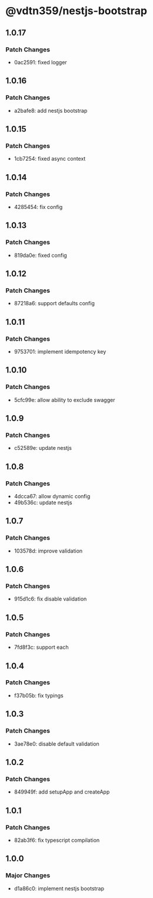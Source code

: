 # @vdtn359/nestjs-bootstrap

## 1.0.17

### Patch Changes

-   0ac2591: fixed logger

## 1.0.16

### Patch Changes

-   a2bafe8: add nestjs bootstrap

## 1.0.15

### Patch Changes

-   1cb7254: fixed async context

## 1.0.14

### Patch Changes

-   4285454: fix config

## 1.0.13

### Patch Changes

-   819da0e: fixed config

## 1.0.12

### Patch Changes

-   87218a6: support defaults config

## 1.0.11

### Patch Changes

-   9753701: implement idempotency key

## 1.0.10

### Patch Changes

-   5cfc99e: allow ability to exclude swagger

## 1.0.9

### Patch Changes

-   c52589e: update nestjs

## 1.0.8

### Patch Changes

-   4dcca67: allow dynamic config
-   49b536c: update nestjs

## 1.0.7

### Patch Changes

-   103578d: improve validation

## 1.0.6

### Patch Changes

-   915d1c6: fix disable validation

## 1.0.5

### Patch Changes

-   7fd8f3c: support each

## 1.0.4

### Patch Changes

-   f37b05b: fix typings

## 1.0.3

### Patch Changes

-   3ae78e0: disable default validation

## 1.0.2

### Patch Changes

-   849949f: add setupApp and createApp

## 1.0.1

### Patch Changes

-   82ab3f6: fix typescript compilation

## 1.0.0

### Major Changes

-   d1a86c0: implement nestjs bootstrap
